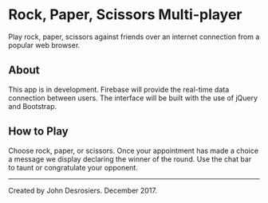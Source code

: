 # Rock, Paper, Scissors Multi-player
Play rock, paper, scissors against friends over an internet connection
from a popular web browser.

## About
This app is in development. Firebase will provide the real-time data connection between users.
The interface will be built with the use of jQuery and Bootstrap.

## How to Play
Choose rock, paper, or scissors.
Once your appointment has made a choice a message we display declaring the winner of the round.
Use the chat bar to taunt or congratulate your opponent.

---
Created by John Desrosiers. December 2017.